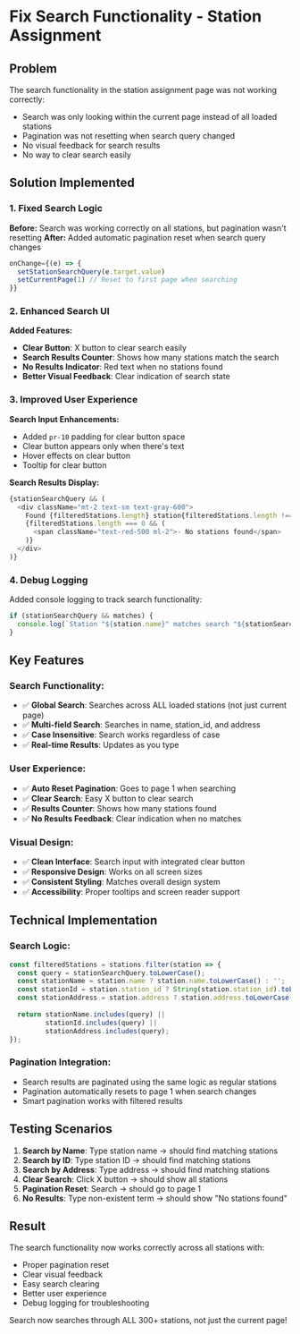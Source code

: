 # Fix Search Functionality - Station Assignment

## Problem
The search functionality in the station assignment page was not working correctly:
- Search was only looking within the current page instead of all loaded stations
- Pagination was not resetting when search query changed
- No visual feedback for search results
- No way to clear search easily

## Solution Implemented

### 1. Fixed Search Logic
**Before:** Search was working correctly on all stations, but pagination wasn't resetting
**After:** Added automatic pagination reset when search query changes

```typescript
onChange={(e) => {
  setStationSearchQuery(e.target.value)
  setCurrentPage(1) // Reset to first page when searching
}}
```

### 2. Enhanced Search UI
**Added Features:**
- **Clear Button**: X button to clear search easily
- **Search Results Counter**: Shows how many stations match the search
- **No Results Indicator**: Red text when no stations found
- **Better Visual Feedback**: Clear indication of search state

### 3. Improved User Experience
**Search Input Enhancements:**
- Added `pr-10` padding for clear button space
- Clear button appears only when there's text
- Hover effects on clear button
- Tooltip for clear button

**Search Results Display:**
```typescript
{stationSearchQuery && (
  <div className="mt-2 text-sm text-gray-600">
    Found {filteredStations.length} station{filteredStations.length !== 1 ? 's' : ''} matching "{stationSearchQuery}"
    {filteredStations.length === 0 && (
      <span className="text-red-500 ml-2">- No stations found</span>
    )}
  </div>
)}
```

### 4. Debug Logging
Added console logging to track search functionality:
```typescript
if (stationSearchQuery && matches) {
  console.log(`Station "${station.name}" matches search "${stationSearchQuery}"`)
}
```

## Key Features

### Search Functionality:
- ✅ **Global Search**: Searches across ALL loaded stations (not just current page)
- ✅ **Multi-field Search**: Searches in name, station_id, and address
- ✅ **Case Insensitive**: Search works regardless of case
- ✅ **Real-time Results**: Updates as you type

### User Experience:
- ✅ **Auto Reset Pagination**: Goes to page 1 when searching
- ✅ **Clear Search**: Easy X button to clear search
- ✅ **Results Counter**: Shows how many stations found
- ✅ **No Results Feedback**: Clear indication when no matches

### Visual Design:
- ✅ **Clean Interface**: Search input with integrated clear button
- ✅ **Responsive Design**: Works on all screen sizes
- ✅ **Consistent Styling**: Matches overall design system
- ✅ **Accessibility**: Proper tooltips and screen reader support

## Technical Implementation

### Search Logic:
```typescript
const filteredStations = stations.filter(station => {
  const query = stationSearchQuery.toLowerCase();
  const stationName = station.name ? station.name.toLowerCase() : '';
  const stationId = station.station_id ? String(station.station_id).toLowerCase() : '';
  const stationAddress = station.address ? station.address.toLowerCase() : '';
  
  return stationName.includes(query) || 
         stationId.includes(query) || 
         stationAddress.includes(query);
});
```

### Pagination Integration:
- Search results are paginated using the same logic as regular stations
- Pagination automatically resets to page 1 when search changes
- Smart pagination works with filtered results

## Testing Scenarios
1. **Search by Name**: Type station name → should find matching stations
2. **Search by ID**: Type station ID → should find matching stations  
3. **Search by Address**: Type address → should find matching stations
4. **Clear Search**: Click X button → should show all stations
5. **Pagination Reset**: Search → should go to page 1
6. **No Results**: Type non-existent term → should show "No stations found"

## Result
The search functionality now works correctly across all stations with:
- Proper pagination reset
- Clear visual feedback
- Easy search clearing
- Better user experience
- Debug logging for troubleshooting

Search now searches through ALL 300+ stations, not just the current page!





